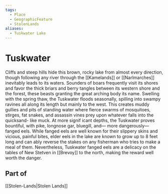 ```yaml
---
tags:
  - Place
  - GeographicFeature
  - StolenLands
aliases:
  - Tuskwater Lake
---
```

# Tuskwater
Cliffs and steep hills hide this brown, rocky lake from almost every direction, though following any river through the [[Kamelands]] or [[Narlmarches]] inevitably leads to its waters. Sounders of boars frequently visit its shores and favor the thick briars and berry tangles between its western shore and the forest, these beasts granting the great arching body its name. Swelling with the spring thaw, the Tuskwater floods seasonally, spilling into swampy ravines all along its length but mainly to the west. This creates muddy gullies and pits of standing water where fierce swarms of mosquitoes, stirges, fat snakes, and assassin vines prey upon whatever falls into the quicksand- like muck. At more signif icant depths, the Tuskwater proves bountiful, with pike, longnose gar, bluegill, and— more dangerously—fanged eels. While fanged eels are well known for their slippery skins and vicious, painful bites, elder eels in the lake are known to grow up to 8 feet long and can ably reverse the stakes on any fisherman who tries to make a meal of them. Nevertheless, Tuskwater fanged eels are a delicacy on the tables of New Stetven in [[Brevoy]] to the north, making the reward well worth the danger.

## Part of 
[[Stolen-Lands|Stolen Lands]]